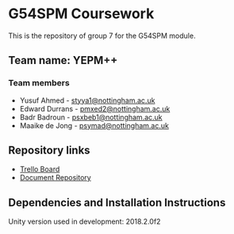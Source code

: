# G54SPM Coursework
This is the repository of group 7 for the G54SPM module.

## Team name: YEPM++

### Team members  
* Yusuf Ahmed - [styya1@nottingham.ac.uk](mailto:styya1@nottingham.ac.uk)
* Edward Durrans - [pmxed2@nottingham.ac.uk](mailto:pmxed2@nottingham.ac.uk)
* Badr Badroun - [psxbeb1@nottingham.ac.uk](mailto:psxbeb1@nottingham.ac.uk)
* Maaike de Jong - [psymad@nottingham.ac.uk](mailto:psymad@nottingham.ac.uk)

## Repository links
* [Trello Board](https://trello.com/b/RHRFvDl8)
* [Document Repository](https://drive.google.com/drive/folders/155DMzVQ1_57tUcMOqVGTOvObtEzW8cQx?usp=sharing)

## Dependencies and Installation Instructions
Unity version used in development: 2018.2.0f2
